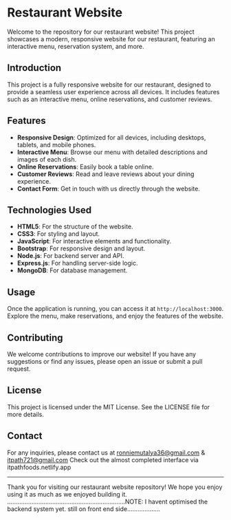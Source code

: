# Restaurant Website
Welcome to the repository for our restaurant website! This project showcases a modern,
responsive website for our restaurant, featuring an interactive menu, reservation system, and more.
## Introduction
This project is a fully responsive website for our restaurant, designed to provide a seamless user experience across all devices. It includes features such as an interactive menu, online reservations, and customer reviews.

## Features
- **Responsive Design**: Optimized for all devices, including desktops, tablets, and mobile phones.
- **Interactive Menu**: Browse our menu with detailed descriptions and images of each dish.
- **Online Reservations**: Easily book a table online.
- **Customer Reviews**: Read and leave reviews about your dining experience.
- **Contact Form**: Get in touch with us directly through the website.

## Technologies Used
- **HTML5**: For the structure of the website.
- **CSS3**: For styling and layout.
- **JavaScript**: For interactive elements and functionality.
- **Bootstrap**: For responsive design and layout.
- **Node.js**: For backend server and API.
- **Express.js**: For handling server-side logic.
- **MongoDB**: For database management.
## Usage
Once the application is running, you can access it at `http://localhost:3000`. Explore the menu, make reservations, and enjoy the features of the website.

## Contributing
We welcome contributions to improve our website! If you have any suggestions or find any issues, please open an issue or submit a pull request.

## License
This project is licensed under the MIT License. See the LICENSE file for more details.

## Contact
For any inquiries, please contact us at ronniemutalya36@gmail.com & itpath721@gmail.com
Check out the almost completed interface via  itpathfoods.netlify.app

---
 

Thank you for visiting our restaurant website repository! We hope you enjoy using it as much as we enjoyed building it.
....................................................................NOTE: I havent optimised the backend system yet. still on front end side...................
